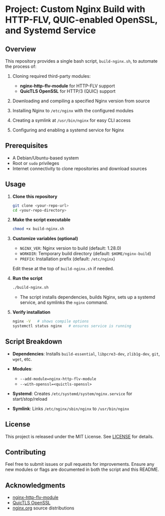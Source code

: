 # Project: Custom Nginx Build with HTTP-FLV, QUIC-enabled OpenSSL, and Systemd Service

## Overview

This repository provides a single bash script, `build-nginx.sh`, to automate the process of:

1. Cloning required third-party modules:

   * **nginx-http-flv-module** for HTTP-FLV support
   * **QuicTLS OpenSSL** for HTTP/3 (QUIC) support
2. Downloading and compiling a specified Nginx version from source
3. Installing Nginx to `/etc/nginx` with the configured modules
4. Creating a symlink at `/usr/bin/nginx` for easy CLI access
5. Configuring and enabling a systemd service for Nginx

## Prerequisites

* A Debian/Ubuntu-based system
* Root or `sudo` privileges
* Internet connectivity to clone repositories and download sources

## Usage

1. **Clone this repository**

   ```bash
   git clone <your-repo-url>
   cd <your-repo-directory>
   ```

2. **Make the script executable**

   ```bash
   chmod +x build-nginx.sh
   ```

3. **Customize variables (optional)**

   * `NGINX_VER`: Nginx version to build (default: 1.28.0)
   * `WORKDIR`: Temporary build directory (default: `$HOME/nginx-build`)
   * `PREFIX`: Installation prefix (default: `/etc/nginx`)

   Edit these at the top of `build-nginx.sh` if needed.

4. **Run the script**

   ```bash
   ./build-nginx.sh
   ```

   * The script installs dependencies, builds Nginx, sets up a systemd service, and symlinks the `nginx` command.

5. **Verify installation**

   ```bash
   nginx -V   # shows compile options
   systemctl status nginx   # ensures service is running
   ```

## Script Breakdown

* **Dependencies**: Installs `build-essential`, `libpcre3-dev`, `zlib1g-dev`, `git`, `wget`, etc.
* **Modules**:

  * `--add-module=nginx-http-flv-module`
  * `--with-openssl=<quictls-openssl>`
* **Systemd**: Creates `/etc/systemd/system/nginx.service` for start/stop/reload
* **Symlink**: Links `/etc/nginx/sbin/nginx` to `/usr/bin/nginx`

## License

This project is released under the MIT License. See [LICENSE](LICENSE) for details.

## Contributing

Feel free to submit issues or pull requests for improvements. Ensure any new modules or flags are documented in both the script and this README.

## Acknowledgments

* [nginx-http-flv-module](https://github.com/winshining/nginx-http-flv-module)
* [QuicTLS OpenSSL](https://github.com/quictls/openssl)
* [nginx.org](http://nginx.org) source distributions
